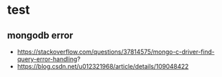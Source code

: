 # test

## mongodb error
  * https://stackoverflow.com/questions/37814575/mongo-c-driver-find-query-error-handling?
  * https://blog.csdn.net/u012321968/article/details/109048422
